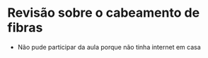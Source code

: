 # Revisão sobre o cabeamento de fibras

* Não pude participar da aula porque não tinha internet em casa